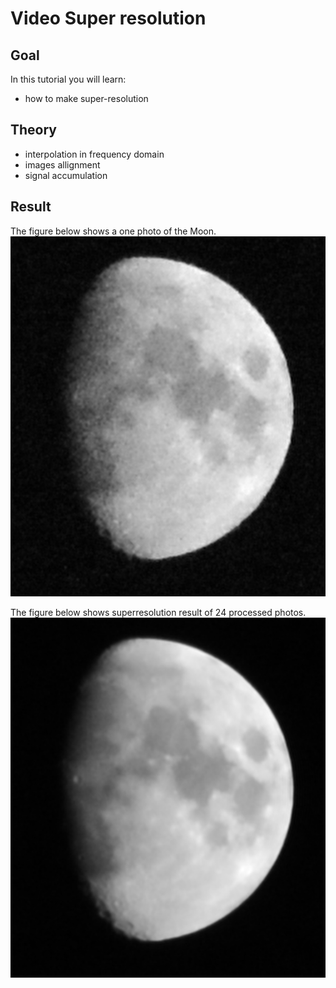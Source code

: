 Video Super resolution 
==========================

Goal
----

In this tutorial you will learn:

-   how to make super-resolution


Theory
------

-   interpolation in frequency domain
-   images allignment 
-   signal accumulation

Result
------

The figure below shows a one photo of the Moon.
![](/www/images/one_frame.jpg)

The figure below shows superresolution result of 24 processed photos.
![](/www/images/superres.jpg)